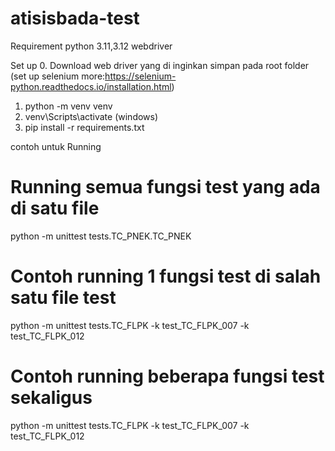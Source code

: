 # atisisbada-test

Requirement
python 3.11,3.12
webdriver

Set up 0. Download web driver yang di inginkan simpan pada root folder (set up selenium more:https://selenium-python.readthedocs.io/installation.html)

1. python -m venv venv
2. venv\Scripts\activate (windows)
3. pip install -r requirements.txt

contoh untuk Running

# Running semua fungsi test yang ada di satu file
python -m unittest tests.TC_PNEK.TC_PNEK

# Contoh running 1 fungsi test di salah satu file test
python -m unittest tests.TC_FLPK -k test_TC_FLPK_007 -k test_TC_FLPK_012

# Contoh running beberapa fungsi test sekaligus
python -m unittest tests.TC_FLPK -k test_TC_FLPK_007 -k test_TC_FLPK_012
